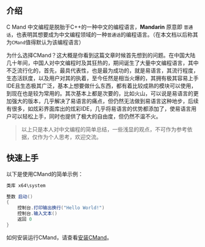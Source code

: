 ## 介绍

C Mand 中文编程是脱胎于C++的一种中文的编程语言，**Mandarin** 原意即 `普通话`，也表明其想要成为中文编程领域的一种`普通话`的编程语言。（在本文档以后称其为`CMand`值得默认为该编程语言）

为什么选择CMand？这大概是你看到这篇文章时候首先想到的问题。在中国大陆几十年间，中国人对中文编程时及其狂热的，期间诞生了大量中文编程语言，其中不乏流行化的，首先，最具代表性，也是最为成功的，就是易语言，其流行程度，生态活跃度，以及用户对其的执着，至今任然是相当火爆的，其拥有极其容易上手IDE且生态极其广泛，基本上想要做什么东西，都有着比较成熟的模块可以使用，到现在也是较为常用的。其次基本上都是次要的，比如火山，可以说是易语言的更加强大的版本，几乎解决了易语言的痛点，但仍然无法做到易语言这种地步，后续有很多，如炫彩界面库出的炫彩IDE，几乎将易语言的优势都添加了，使易语言用户可以轻松上手，同时也提供了极大的自由度，但仍然不温不火。

> 以上只是本人对中文编程的简单总结，一些浅显的观点，不可作为参考依据，仅作为个人思考，欢迎交流。


## 快速上手

以下是使用CMand的简单示例：

```csharp title="helloword.cm"
类库 x64\system

整数 启动()
{
    控制台.打印输出换行("Hello World!")
    控制台.输入文本()
    返回 0
}
```

如何安装运行CMand，请查看[安装CMand][]。

[安装CMand]: ./install.md